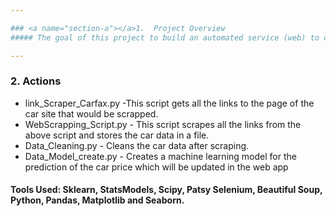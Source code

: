 ```yaml
---

### <a name="section-a"></a>1.  Project Overview
##### The goal of this project to build an automated service (web) to constantly update a prediction model with happenings in the marketplace so that, at every point in time, users can get semi-accurate prediction of the prices of proposed cars or advice them to make price adjustments for existing ones.

---
```


### <a name="section-b"></a>2.  Actions



- link_Scraper_Carfax.py -This script gets all the links to the page of the car site that would be scrapped.
- WebScrapping_Script.py - This script scrapes all the links from the above script and stores the car data in a file.
- Data_Cleaning.py - Cleans the car data after scraping.
- Data_Model_create.py - Creates a machine learning model for the prediction of the car price which will be updated in the web app

#### Tools Used: Sklearn, StatsModels, Scipy, Patsy Selenium, Beautiful Soup, Python, Pandas, Matplotlib and Seaborn.





